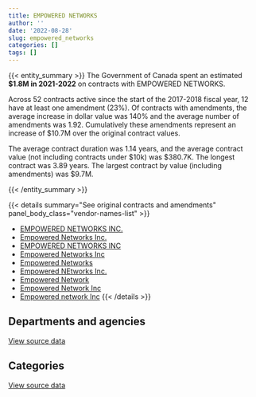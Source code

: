 ```yaml
---
title: EMPOWERED NETWORKS
author: ''
date: '2022-08-28'
slug: empowered_networks
categories: []
tags: []
---
```


<script src="/rmarkdown-libs/htmlwidgets/htmlwidgets.js"></script>
<link href="/rmarkdown-libs/datatables-css/datatables-crosstalk.css" rel="stylesheet" />
<script src="/rmarkdown-libs/datatables-binding/datatables.js"></script>
<script src="/rmarkdown-libs/jquery/jquery-3.6.0.min.js"></script>
<link href="/rmarkdown-libs/dt-core-bootstrap/css/dataTables.bootstrap.min.css" rel="stylesheet" />
<link href="/rmarkdown-libs/dt-core-bootstrap/css/dataTables.bootstrap.extra.css" rel="stylesheet" />
<script src="/rmarkdown-libs/dt-core-bootstrap/js/jquery.dataTables.min.js"></script>
<script src="/rmarkdown-libs/dt-core-bootstrap/js/dataTables.bootstrap.min.js"></script>
<link href="/rmarkdown-libs/crosstalk/css/crosstalk.min.css" rel="stylesheet" />
<script src="/rmarkdown-libs/crosstalk/js/crosstalk.min.js"></script>
<script src="/rmarkdown-libs/htmlwidgets/htmlwidgets.js"></script>
<link href="/rmarkdown-libs/datatables-css/datatables-crosstalk.css" rel="stylesheet" />
<script src="/rmarkdown-libs/datatables-binding/datatables.js"></script>
<script src="/rmarkdown-libs/jquery/jquery-3.6.0.min.js"></script>
<link href="/rmarkdown-libs/dt-core-bootstrap/css/dataTables.bootstrap.min.css" rel="stylesheet" />
<link href="/rmarkdown-libs/dt-core-bootstrap/css/dataTables.bootstrap.extra.css" rel="stylesheet" />
<script src="/rmarkdown-libs/dt-core-bootstrap/js/jquery.dataTables.min.js"></script>
<script src="/rmarkdown-libs/dt-core-bootstrap/js/dataTables.bootstrap.min.js"></script>
<link href="/rmarkdown-libs/crosstalk/css/crosstalk.min.css" rel="stylesheet" />
<script src="/rmarkdown-libs/crosstalk/js/crosstalk.min.js"></script>

{{< entity_summary >}}
The Government of Canada spent an estimated **\$1.8M in 2021-2022** on contracts with EMPOWERED NETWORKS.

Across 52 contracts active since the start of the 2017-2018 fiscal year, 12 have at least one amendment (23%). Of contracts with amendments, the average increase in dollar value was 140% and the average number of amendments was 1.92. Cumulatively these amendments represent an increase of \$10.7M over the original contract values.

The average contract duration was 1.14 years, and the average contract value (not including contracts under \$10k) was \$380.7K. The longest contract was 3.89 years. The largest contract by value (including amendments) was \$9.7M.

{{< /entity_summary >}}

{{< details summary="See original contracts and amendments" panel_body_class="vendor-names-list" >}}
- [EMPOWERED NETWORKS INC.](https://search.open.canada.ca/en/ct/?sort=contract_value_f%20desc&page=1&search_text=%22EMPOWERED%20NETWORKS%20INC.%22)
- [Empowered Networks Inc.](https://search.open.canada.ca/en/ct/?sort=contract_value_f%20desc&page=1&search_text=%22Empowered%20Networks%20Inc.%22)
- [EMPOWERED NETWORKS INC](https://search.open.canada.ca/en/ct/?sort=contract_value_f%20desc&page=1&search_text=%22EMPOWERED%20NETWORKS%20INC%22)
- [Empowered Networks Inc](https://search.open.canada.ca/en/ct/?sort=contract_value_f%20desc&page=1&search_text=%22Empowered%20Networks%20Inc%22)
- [Empowered Networks](https://search.open.canada.ca/en/ct/?sort=contract_value_f%20desc&page=1&search_text=%22Empowered%20Networks%22)
- [Empowered NEtworks Inc.](https://search.open.canada.ca/en/ct/?sort=contract_value_f%20desc&page=1&search_text=%22Empowered%20NEtworks%20Inc.%22)
- [Empowered Network](https://search.open.canada.ca/en/ct/?sort=contract_value_f%20desc&page=1&search_text=%22Empowered%20Network%22)
- [Empowered Network Inc](https://search.open.canada.ca/en/ct/?sort=contract_value_f%20desc&page=1&search_text=%22Empowered%20Network%20Inc%22)
- [Empowered network Inc](https://search.open.canada.ca/en/ct/?sort=contract_value_f%20desc&page=1&search_text=%22Empowered%20network%20Inc%22)
{{< /details >}}

## Departments and agencies

<div id="htmlwidget-1" style="width:100%;height:auto;" class="datatables html-widget"></div>
<script type="application/json" data-for="htmlwidget-1">{"x":{"style":"bootstrap","filter":"none","vertical":false,"data":[["<a href=\"/departments/cbsa-asfc/\">Canada Border Services Agency<\/a>","<a href=\"/departments/cihr-irsc/\">Canadian Institutes of Health Research<\/a>","<a href=\"/departments/dnd-mdn/\">National Defence<\/a>","<a href=\"/departments/nrc-cnrc/\">National Research Council Canada<\/a>","<a href=\"/departments/nrcan-rncan/\">Natural Resources Canada<\/a>","<a href=\"/departments/rcmp-grc/\">Royal Canadian Mounted Police<\/a>","<a href=\"/departments/ssc-spc/\">Shared Services Canada<\/a>"],[22141.76,null,309325.61,null,19557.86,null,4498636.88],[20521.72,null,72777.94,null,null,null,4043327.43],[20465.65,20978.68,251767.26,null,null,33872.2,4093300.76],[20465.65,4195.74,61127.91,69833.64,18205.68,null,1670015.3]],"container":"<table class=\"table table-striped table-hover row-border order-column display\">\n  <thead>\n    <tr>\n      <th>Department<\/th>\n      <th>2018-2019<\/th>\n      <th>2019-2020<\/th>\n      <th>2020-2021<\/th>\n      <th>2021-2022<\/th>\n    <\/tr>\n  <\/thead>\n<\/table>","options":{"order":[[4,"desc"]],"pageLength":10,"autoWidth":true,"columnDefs":[{"targets":1,"render":"function(data, type, row, meta) {\n    return type !== 'display' ? data : DTWidget.formatCurrency(data, \"$\", 2, 3, \",\", \".\", true, null);\n  }"},{"targets":2,"render":"function(data, type, row, meta) {\n    return type !== 'display' ? data : DTWidget.formatCurrency(data, \"$\", 2, 3, \",\", \".\", true, null);\n  }"},{"targets":3,"render":"function(data, type, row, meta) {\n    return type !== 'display' ? data : DTWidget.formatCurrency(data, \"$\", 2, 3, \",\", \".\", true, null);\n  }"},{"targets":4,"render":"function(data, type, row, meta) {\n    return type !== 'display' ? data : DTWidget.formatCurrency(data, \"$\", 2, 3, \",\", \".\", true, null);\n  }"},{"width":"16%","targets":[1,2,3,4]},{"className":"dt-right","targets":[1,2,3,4]}],"orderClasses":false}},"evals":["options.columnDefs.0.render","options.columnDefs.1.render","options.columnDefs.2.render","options.columnDefs.3.render"],"jsHooks":[]}</script>
<p class="text-right">
<a href="https://github.com/GoC-Spending/contracts-data/tree/main/data/out/vendors/empowered_networks/summary_by_fiscal_year_by_department.csv" class="source-data-link btn btn-link">View source data</a>
</p>

## Categories

<div id="htmlwidget-2" style="width:100%;height:auto;" class="datatables html-widget"></div>
<script type="application/json" data-for="htmlwidget-2">{"x":{"style":"bootstrap","filter":"none","vertical":false,"data":[["<a href=\"/categories/other/\">(Other)<\/a>","<a href=\"/categories/facilities_and_construction/\">Facilities and construction<\/a>","<a href=\"/categories/defence/\">Defence<\/a>","<a href=\"/categories/information_technology/\">Information technology<\/a>","<a href=\"/categories/industrial_products_and_services/\">Industrial products and services<\/a>"],[405180.39,7496.45,167762.36,4115598.26,153624.67],[null,null,72777.94,4063849.15,null],[null,null,251767.26,4168617.29,null],[null,null,61127.91,1694676.69,88039.32]],"container":"<table class=\"table table-striped table-hover row-border order-column display\">\n  <thead>\n    <tr>\n      <th>Category<\/th>\n      <th>2018-2019<\/th>\n      <th>2019-2020<\/th>\n      <th>2020-2021<\/th>\n      <th>2021-2022<\/th>\n    <\/tr>\n  <\/thead>\n<\/table>","options":{"order":[[4,"desc"]],"dom":"t","pageLength":30,"autoWidth":true,"columnDefs":[{"targets":1,"render":"function(data, type, row, meta) {\n    return type !== 'display' ? data : DTWidget.formatCurrency(data, \"$\", 2, 3, \",\", \".\", true, null);\n  }"},{"targets":2,"render":"function(data, type, row, meta) {\n    return type !== 'display' ? data : DTWidget.formatCurrency(data, \"$\", 2, 3, \",\", \".\", true, null);\n  }"},{"targets":3,"render":"function(data, type, row, meta) {\n    return type !== 'display' ? data : DTWidget.formatCurrency(data, \"$\", 2, 3, \",\", \".\", true, null);\n  }"},{"targets":4,"render":"function(data, type, row, meta) {\n    return type !== 'display' ? data : DTWidget.formatCurrency(data, \"$\", 2, 3, \",\", \".\", true, null);\n  }"},{"width":"16%","targets":[1,2,3,4]},{"className":"dt-right","targets":[1,2,3,4]}],"orderClasses":false,"lengthMenu":[10,25,30,50,100]}},"evals":["options.columnDefs.0.render","options.columnDefs.1.render","options.columnDefs.2.render","options.columnDefs.3.render"],"jsHooks":[]}</script>
<p class="text-right">
<a href="https://github.com/GoC-Spending/contracts-data/tree/main/data/out/vendors/empowered_networks/summary_by_fiscal_year_by_category.csv" class="source-data-link btn btn-link">View source data</a>
</p>
